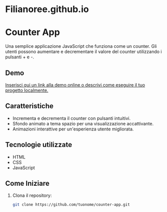 # Filianoree.github.io


# Counter App


Una semplice applicazione JavaScript che funziona come un counter. Gli utenti possono aumentare e decrementare il valore del counter utilizzando i pulsanti + e -.

## Demo
[Inserisci qui un link alla demo online o descrivi come eseguire il tuo progetto localmente.
](https://filianoree.github.io/)
## Caratteristiche

- Incrementa e decrementa il counter con pulsanti intuitivi.
- Sfondo animato a tema spazio per una visualizzazione accattivante.
- Animazioni interattive per un'esperienza utente migliorata.

## Tecnologie utilizzate

- HTML
- CSS
- JavaScript

## Come Iniziare

1. Clona il repository:

   ```bash
   git clone https://github.com/tuonome/counter-app.git
